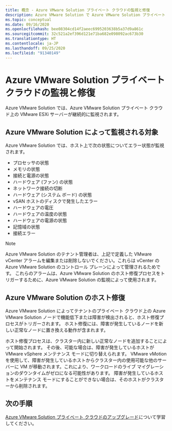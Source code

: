 ```yaml
---
title: 概念 - Azure VMware Solution プライベート クラウドの監視と修復
description: Azure VMware Solution で Azure VMware Solution プライベート クラウド上の VMware ESXi サーバーを監視および修復する方法について説明します。
ms.topic: conceptual
ms.date: 09/16/2020
ms.openlocfilehash: bee08304cd14f2aeec6995203638b5a37d9a861c
ms.sourcegitcommit: 32c521a2ef396d121e71ba682e098092ac673b30
ms.translationtype: HT
ms.contentlocale: ja-JP
ms.lasthandoff: 09/25/2020
ms.locfileid: "91340149"
---
```

# <a name="monitor-and-repair-azure-vmware-solution-private-clouds"></a>Azure VMware Solution プライベート クラウドの監視と修復

Azure VMware Solution では、Azure VMware Solution プライベート クラウド上の VMware ESXi サーバーが継続的に監視されます。 

## <a name="what-azure-vmware-solution-monitors"></a>Azure VMware Solution によって監視される対象

Azure VMware Solution では、ホスト上で次の状態についてエラー状態が監視されます。  

- プロセッサの状態 
- メモリの状態 
- 接続と電源の状態 
- ハードウェア (ファン) の状態 
- ネットワーク接続の切断 
- ハードウェア (システム ボード) の状態 
- vSAN ホストのディスクで発生したエラー 
- ハードウェアの電圧 
- ハードウェアの温度の状態 
- ハードウェアの電源の状態 
- 記憶域の状態 
- 接続エラー 

> [!NOTE]
> Azure VMware Solution のテナント管理者は、上記で定義した VMware vCenter アラームを編集または削除しないでください。これらは vCenter の Azure VMware Solution のコントロール プレーンによって管理されるためです。 これらのアラームは、Azure VMware Solution のホスト修復プロセスをトリガーするために、Azure VMware Solution の監視によって使用されます。

## <a name="azure-vmware-solution-host-remediation"></a>Azure VMware Solution のホスト修復  

Azure VMware Solution によってテナントのプライベート クラウド上の Azure VMware Solution ノードで機能低下または障害が検出されると、ホスト修復プロセスがトリガーされます。 ホスト修復には、障害が発生しているノードを新しい正常なノードに置き換える動作が含まれます。  

ホスト修復プロセスは、クラスター内に新しい正常なノードを追加することによって開始されます。 その後、可能な場合は、障害が発生しているホストが VMware vSphere メンテナンス モードに切り替えられます。 VMware vMotion を使用して、障害が発生しているホストからクラスター内の使用可能な他のサーバーに VM が移動されます。これにより、ワークロードのライブ マイグレーションのダウンタイムがゼロになる可能性があります。 障害が発生しているホストをメンテナンス モードにすることができない場合は、そのホストがクラスターから削除されます。

## <a name="next-steps"></a>次の手順

[Azure VMware Solution プライベート クラウドのアップグレード](concepts-upgrades.md)について学習してください。  
